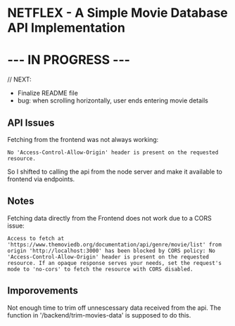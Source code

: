 # NETFLEX - A Simple Movie Database API Implementation

# --- IN PROGRESS ---


// NEXT:
- Finalize README file
- bug: when scrolling horizontally, user ends entering movie details


## API Issues

Fetching from the frontend was not always working:

```
No 'Access-Control-Allow-Origin' header is present on the requested resource.
```

So I shifted to calling the api from the node server and make it available to frontend via endpoints.



## Notes

Fetching data directly from the Frontend does not work due to a CORS issue:
```
Access to fetch at 'https://www.themoviedb.org/documentation/api/genre/movie/list' from origin 'http://localhost:3000' has been blocked by CORS policy: No 'Access-Control-Allow-Origin' header is present on the requested resource. If an opaque response serves your needs, set the request's mode to 'no-cors' to fetch the resource with CORS disabled.
```

## Imporovements

Not enough time to trim off unnescessary data received from the api. The function in '/backend/trim-movies-data' is supposed to do this.